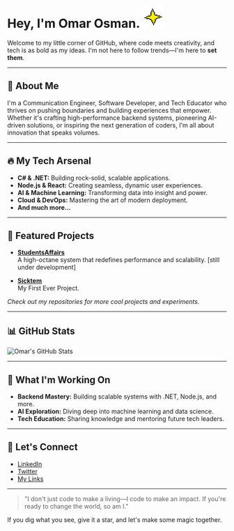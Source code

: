 # Hey, I'm Omar Osman. ![Custom Emoji](https://github.com/sickoovit/sickoovit/blob/main/swag.gif)

Welcome to my little corner of GitHub, where code meets creativity, and tech is as bold as my ideas. I'm not here to follow trends—I'm here to **set them**.

---

## 🚀 About Me

I'm a Communication Engineer, Software Developer, and Tech Educator who thrives on pushing boundaries and building experiences that empower. Whether it's crafting high-performance backend systems, pioneering AI-driven solutions, or inspiring the next generation of coders, I'm all about innovation that speaks volumes.

---

## 🔥 My Tech Arsenal

<!-- Icons sourced from GitHub Explore topics -->
- **C# & .NET:** Building rock-solid, scalable applications.
- **Node.js & React:** Creating seamless, dynamic user experiences.
- **AI & Machine Learning:** Transforming data into insight and power.
- **Cloud & DevOps:** Mastering the art of modern deployment.
- **And much more...**

---

## 🎯 Featured Projects

- [**StudentsAffairs**](https://github.com/sickoovit/StudentsAffairs)  
  A high-octane system that redefines performance and scalability. [still under development]
  
- [**Sicktem**](https://github.com/sickoovit/sicktem)  
  My First Ever Project.

*Check out my repositories for more cool projects and experiments.*

---

## 📊 GitHub Stats

![Omar's GitHub Stats](https://github-readme-stats.vercel.app/api?username=sickoovit&show_icons=true&theme=radical)

---

## 🔭 What I'm Working On

- **Backend Mastery:** Building scalable systems with .NET, Node.js, and more.
- **AI Exploration:** Diving deep into machine learning and data science.
- **Tech Education:** Sharing knowledge and mentoring future tech leaders.

---

## 🤝 Let's Connect

- [LinkedIn](https://www.linkedin.com/in/omarosmanenter)
- [Twitter](https://twitter.com/sickoovit)
- [My Links](http://linktr.ee/sickoovit)

---

> "I don't just code to make a living—I code to make an impact. If you're ready to change the world, so am I."  

If you dig what you see, give it a star, and let's make some magic together.
